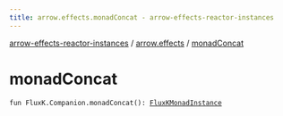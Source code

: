 ```yaml
---
title: arrow.effects.monadConcat - arrow-effects-reactor-instances
---
```


[arrow-effects-reactor-instances](../index.html) / [arrow.effects](index.html) / [monadConcat](./monad-concat.html)

# monadConcat

`fun FluxK.Companion.monadConcat(): `[`FluxKMonadInstance`](-flux-k-monad-instance/index.html)